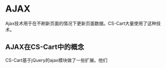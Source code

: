 AJAX
===================================

Ajax技术用于在不刷新页面的情况下更新页面数据。CS-Cart大量使用了这种技术。

## AJAX在CS-Cart中的概念

CS-Cart基于jQuery的ajax模块做了一些扩展。他们